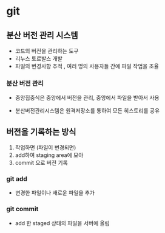 # git

## 분산 버전 관리 시스템
- 코드의 버전을 관리하는 도구
- 리누스 토르발스 개발
- 파일의 변경사항 추적 , 여러 명의 사용자들 간에 파일 작업을 조율

### 분산 버전 관리
 - 중앙집중식은 중앙에서 버전을 관리, 중앙에서 파일을 받아서 사용

 -  분산버전관리시스템은 원격저장소를 통하여 모든 히스토리를 공유

 
## 버전을 기록하는 방식

1. 작업하면 (파일이 변경되면)
2. add하여 staging area에 모아 
3. commit 으로 버전 기록

### git add
 - 변경한 파일이나 새로운 파일을 추가 

### git commit
 - add 한 staged 상태의 파일을 서버에 올림

